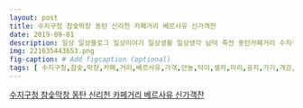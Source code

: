 ```yaml
---
layout: post
title: 수지구청 참숯막창 동탄 신리천 카페거리 베르사유 신가객잔
date: 2019-09-01
description: 일상 일상블로그 일상이야기 일상생활 일상생각 남덕 죽전 동탄카페거리 수지구청 단국대 수지구청 참숯막창 동탄 신리천 카페거리 베르사유 신가객잔 안뇽 남덕이햐 셀카 개많거든 미리 
img: 221635443653.png
fig-caption: # Add figcaption (optional)
tags: [ 수지구청,참숯,막창,카페,거리,베르사유,가객,안뇽,덕이,셀카,미리,공지,가기,개강,개강,학교,진짜,레알,리얼,개강,엄마,아들,용돈,오빠,긱사,정리,김서눅,맛쩐,제육,김치찌개,학교,카페,트리아농,카페,트리아농,경기도,용인시,수지구,죽전동,퍼즐,완성,시간,비밀,증말,고집,집착,사람,완성,이제,퍼즐,함부로,노리,땡큐,스랑,선욱스,단국대,복신,파항,블로그,모자이크,일단,장범준,노래,흐흑,코노,그냥,코노,노래,개이득,장범준,케이시,포장마차,그때,거리,인욱시,모두,아스,크림,아르미,흐항항,선덕,저녁,약속,가디건,고민,고민,눈썹,문신,아주,아르미,구청,참숯,막창집,경기도,용인시,수지구,풍덕천동,소맥,장인,마시썽,원샷,소맥,아르미,꼰대,알스,항항,불곱창,아르미,카페,조짐,아르,미온,아메,아바,라임,우린,바닐라,파우더,시럽,엑스,카페,남또술,덕이,또술,덕이,삼백,잔챙이,언니,대작,결의,우리,버터,오징어,시켯,수지구청,역할,동년배,사이,왓눈데,한지,일이,거의,마감,그른,역전,할머니,맥주,용인,지점,경기도,용인시,수지구,풍덕천동,퇴근,옛날,통닭,마시뜽,긱사,개꿀,아름언,우리,인생,칭긔,사랑,기름,소리,아침,헐레벌떡,기름,덕이,거리,뉴뉴,빵빵,거려,인내심,사람,글구,점심,인도,네팔,퍼스트,레스토랑,경기도,용인시,수지구,죽전동,안경,동안,뉴욕,치즈,케익,당케,카페,뉴욕,치즈,케익,수지구청,경기도,용인시,수지구,풍덕천동,역시,사진,짬바,어디,간다,사진,학과,인생,바람,여신,컨셉,바람,컨셉,한석봉,컨셉,약간,글씨,파항,안경,학년,학년,학기,신세계,구운몽,먹엇어,종류,동년배,멘보샤,글케,아쥬,삿어,멘보샤,햇음,신세계,푸드,코너,신세계,경기,후식,앨리,앨리,크림브뢸레,흐흑,우유,오늘,서요,카페,거리,가객,경기도,화성시,오산동,여기,이름,머더,가객,탕수육,오빠,언제,소울푸드,오무라이스,오무라이스,짬뽕,그냥,그랫,짬뽕,엑스,읍니,탕수육,존맛,오늘,주인공,베르사유,진짜,레알,플라워,카페,베르사유,최고,생각,베르사유,경기도,화성시,오산동,스콘,케익,아구,예뿌,요기,베르사유,메뉴판,말차,큐브,라떼,아아,카라멜,스콘,시켯써유,베르사유,지하,자리,테라스,미드나잇,파리,무엇,왜겟어,프하항,이잉,흐흐,흐흑,사진,사진,바루,블로거,그것,알고싶다,누가,김남덕,허세,가득,졸라,투턱,증명,수리,할부,개강,여유,일상,중이,여유,스콘,하하,눈알,먹엇읍니,베르사유,분위기,애덜,갈라,프항항,기준,강요,매니아,말차,라떼,홍보,대사,말차,베르사유,행복,충전,베르사유,지하,자리,서유,약간,셀카,폭발,본의,셀카,계속,바서,어캄,덕이,개강,행위,이해,하트,인생,사랑,가득,철학,공부,김남덕,현실,도피,남덕스,진짜,개강,맞이,갑자기,공차,약간,밀크,돌이,가타,공차,처음,남덕스,진실,개맛,어쩌자,세상,덕이,최근,라이,읍니,바바힝,제발,개강,덕이,텐션,유지,바랑,덕이,덕이,사랑,하학 ]
---
```

[수지구청 참숯막창 동탄 신리천 카페거리 베르사유 신가객잔](https://blog.naver.com/hyun2_s?Redirect=Log&logNo=221635443653)
